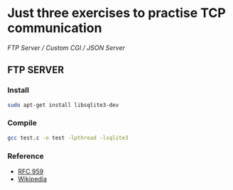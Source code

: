 # Just three exercises to practise TCP communication
<i>FTP Server / Custom CGI / JSON Server</i>

## FTP SERVER
### Install
``` bash
sudo apt-get install libsqlite3-dev
```
### Compile
``` bash
gcc test.c -o test -lpthread -lsqlite3
```

### Reference
- [RFC 959](https://tools.ietf.org/html/rfc959)
- [Wikipedia](https://en.wikipedia.org/wiki/List_of_FTP_server_return_codes)
